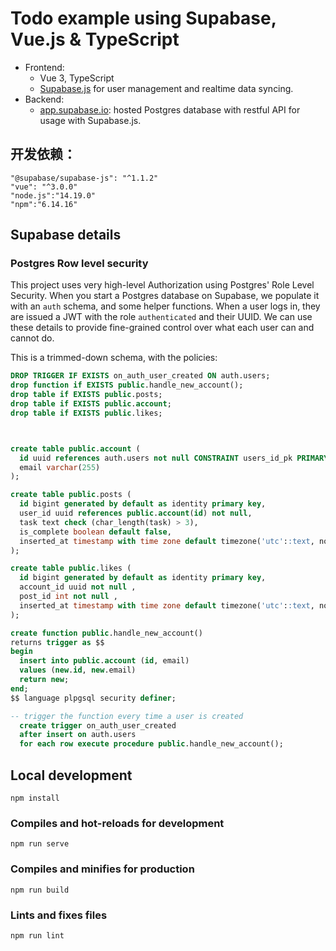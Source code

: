 # Todo example using Supabase, Vue.js & TypeScript

- Frontend:
  - Vue 3, TypeScript
  - [Supabase.js](https://supabase.io/docs/library/getting-started) for user management and realtime data syncing.
- Backend:
  - [app.supabase.io](https://app.supabase.io/): hosted Postgres database with restful API for usage with Supabase.js.


 ## 开发依赖：
    "@supabase/supabase-js": "^1.1.2"
    "vue": "^3.0.0"
    "node.js":"14.19.0"
    "npm":"6.14.16"
## Supabase details

### Postgres Row level security

This project uses very high-level Authorization using Postgres' Role Level Security.
When you start a Postgres database on Supabase, we populate it with an `auth` schema, and some helper functions.
When a user logs in, they are issued a JWT with the role `authenticated` and their UUID.
We can use these details to provide fine-grained control over what each user can and cannot do.

This is a trimmed-down schema, with the policies:

```sql
DROP TRIGGER IF EXISTS on_auth_user_created ON auth.users;
drop function if EXISTS public.handle_new_account();
drop table if EXISTS public.posts;
drop table if EXISTS public.account;
drop table if EXISTS public.likes;



create table public.account (
  id uuid references auth.users not null CONSTRAINT users_id_pk PRIMARY KEY,
  email varchar(255)
);

create table public.posts (
  id bigint generated by default as identity primary key,
  user_id uuid references public.account(id) not null,
  task text check (char_length(task) > 3),
  is_complete boolean default false,
  inserted_at timestamp with time zone default timezone('utc'::text, now()) not null
);

create table public.likes (
  id bigint generated by default as identity primary key,
  account_id uuid not null ,
  post_id int not null ,
  inserted_at timestamp with time zone default timezone('utc'::text, now()) not null
);

create function public.handle_new_account() 
returns trigger as $$
begin
  insert into public.account (id, email)
  values (new.id, new.email)
  return new;
end;
$$ language plpgsql security definer;

-- trigger the function every time a user is created
  create trigger on_auth_user_created
  after insert on auth.users
  for each row execute procedure public.handle_new_account();
```
## Local development

```
npm install
```

### Compiles and hot-reloads for development

```
npm run serve
```

### Compiles and minifies for production

```
npm run build
```

### Lints and fixes files

```
npm run lint
```
